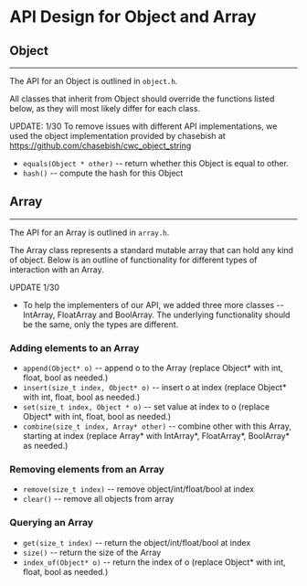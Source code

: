 # API Design for Object and Array

## Object
---
The API for an Object is outlined in `object.h`.

All classes that inherit from Object should override the functions listed below, as they will most likely differ for each class.

UPDATE: 1/30
To remove issues with different API implementations, we used the object implementation provided by chasebish at https://github.com/chasebish/cwc_object_string

- `equals(Object * other)` -- return whether this Object is equal to other.
- `hash()` -- compute the hash for this Object

## Array
---
The API for an Array is outlined in `array.h`.

The Array class represents a standard mutable array that can hold any kind of object. Below is an outline of functionality for different types of interaction with an Array.

UPDATE 1/30
- To help the implementers of our API, we added three more classes -- IntArray, FloatArray and BoolArray. The underlying functionality should be the same, only the types are different. 

### Adding elements to an Array

- `append(Object* o)`  -- append o to the Array (replace Object* with int, float, bool as needed.)
- `insert(size_t index, Object* o)` -- insert o at index (replace Object* with int, float, bool as needed.)
- `set(size_t index, Object * o)` -- set value at index to o (replace Object* with int, float, bool as needed.)
- `combine(size_t index, Array* other)` -- combine other with this Array, starting at index (replace Array* with IntArray*, FloatArray*, BoolArray* as needed.)

### Removing elements from an Array

- `remove(size_t index)` -- remove object/int/float/bool at index
- `clear()` -- remove all objects from array

### Querying an Array

- `get(size_t index)` -- return the object/int/float/bool at index
- `size()` -- return the size of the Array
- `index_of(Object* o)` -- return the index of o (replace Object* with int, float, bool as needed.)

